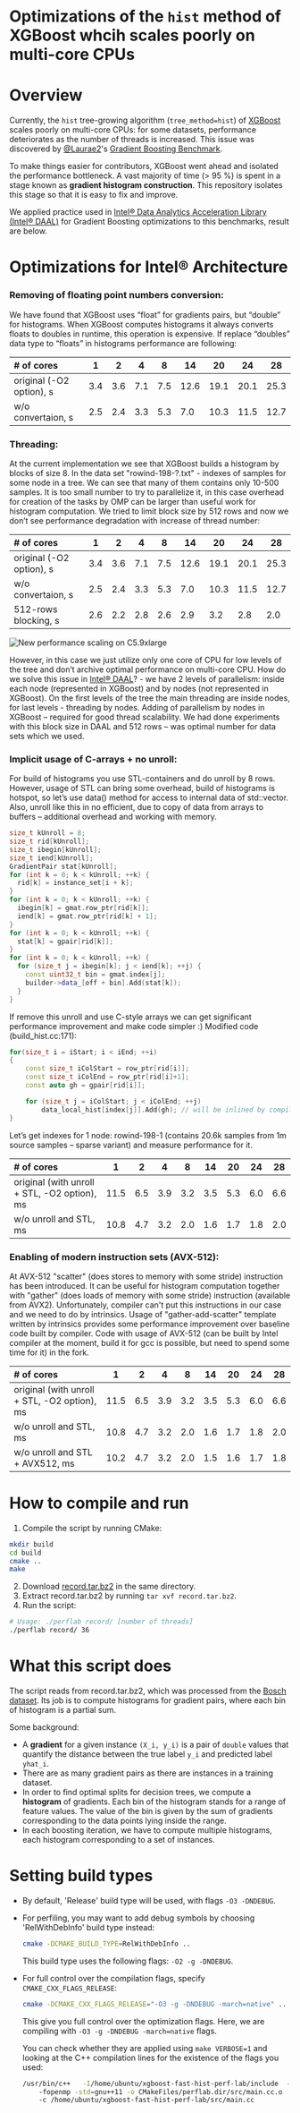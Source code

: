 Optimizations of the `hist` method of XGBoost whcih scales poorly on multi-core CPUs
============================================================================
# Overview

Currently, the `hist` tree-growing algorithm (`tree_method=hist`) of [XGBoost](https://github.com/dmlc/xgboost)
scales poorly on multi-core CPUs: for some datasets, performance deteriorates as the number of threads is increased.
This issue was discovered by [@Laurae2](https://github.com/Laurae2)'s
[Gradient Boosting Benchmark](https://sites.google.com/view/lauraepp/new-benchmarks).

To make things easier for contributors, XGBoost went ahead and isolated the performance bottleneck. A vast majority of time (> 95 %)
is spent in a stage known as **gradient histogram construction**. This repository isolates this stage so that it is easy to
fix and improve.

We applied practice used in [Intel® Data Analytics Acceleration Library \(Intel® DAAL\)](https://github.com/intel/daal) for Gradient Boosting optimizations to this benchmarks, result are below.

# Optimizations for Intel® Architecture

### Removing of floating point numbers conversion: 

We have found that XGBoost uses “float” for gradients pairs, but “double” for histograms. When XGBoost computes histograms it always converts floats to doubles in runtime, this operation is expensive. If replace  “doubles” data type to “floats” in histograms performance are following:
 
|# of cores               |1   |2  |4  |8  |14  |20  |24  |28  |
|:------------------------|----|---|---|---|----|----|----|----|
|original (-O2 option), s |3.4 |3.6|7.1|7.5|12.6|19.1|20.1|25.3|
|w/o convertaion, s       |2.5 |2.4|3.3|5.3|7.0 |10.3|11.5|12.7|

### Threading:
At the current implementation we see that XGBoost builds a histogram by blocks of size 8. In the data set "rowind-198-?.txt" -  indexes of samples for some node in a tree. We can see that many of them contains only 10-500 samples. It is too small number to try to parallelize it, in this case overhead for creation of the tasks by OMP can be larger than useful work for histogram computation. We tried to limit block size by 512 rows and now we don’t see performance degradation with increase of thread number:

|# of cores               |1   |2  |4  |8  |14  |20  |24  |28  |
|:------------------------|----|---|---|---|----|----|----|----|
|original (-O2 option), s |3.4 |3.6|7.1|7.5|12.6|19.1|20.1|25.3|
|w/o convertaion, s       |2.5 |2.4|3.3|5.3|7.0 |10.3|11.5|12.7|
|512-rows blocking, s     |2.6 |2.2|2.8|2.6|2.9 |3.2 |2.8 |2.0 |

![New performance scaling on C5.9xlarge](./scaling2.png)

However, in this case we just utilize only one core of CPU for low levels of the tree and don’t archive optimal performance on multi-core CPU. How do we solve this issue in [Intel® DAAL](https://github.com/intel/daal)? - we have 2 levels of parallelism: inside each node (represented in XGBoost) and by nodes (not represented in XGBoost). On the first levels of the tree the main threading are inside nodes, for last levels - threading by nodes. Adding of parallelism by nodes in XGBoost – required for good thread scalability.
We had done experiments with this block size in DAAL and 512 rows – was optimal number for data sets which we used.

### Implicit usage of C-arrays + no unroll:

For build of histograms you use STL-containers and do unroll by 8 rows. However, usage of STL can bring some overhead, build of histograms is hotspot, so let’s use data() method for access to internal data of std::vector.
Also, unroll like this in no efficient, due to copy of data from arrays to buffers – additional overhead and working with memory. 
```Cpp
size_t kUnroll = 8;
size_t rid[kUnroll];
size_t ibegin[kUnroll];
size_t iend[kUnroll];
GradientPair stat[kUnroll];
for (int k = 0; k < kUnroll; ++k) {
  rid[k] = instance_set[i + k];
}
for (int k = 0; k < kUnroll; ++k) {
  ibegin[k] = gmat.row_ptr[rid[k]];
  iend[k] = gmat.row_ptr[rid[k] + 1];
}
for (int k = 0; k < kUnroll; ++k) {
  stat[k] = gpair[rid[k]];
}
for (int k = 0; k < kUnroll; ++k) {
  for (size_t j = ibegin[k]; j < iend[k]; ++j) {
    const uint32_t bin = gmat.index[j];
    builder->data_[off + bin].Add(stat[k]);
  }
}
```
If remove this unroll and use C-style arrays we can get significant performance improvement and make code simpler :)
Modified code (build_hist.cc:171):
```Cpp
for(size_t i = iStart; i < iEnd; ++i)
{
    const size_t iColStart = row_ptr[rid[i]];
    const size_t iColEnd = row_ptr[rid[i]+1];
    const auto gh = gpair[rid[i]];

    for (size_t j = iColStart; j < iColEnd; ++j)
        data_local_hist[index[j]].Add(gh); // will be inlined by compiler with –O2 option
}
```

Let’s get indexes for 1 node: rowind-198-1 (contains 20.6k samples from 1m source samples – sparse variant) and measure performance for it.

|# of cores                                  |1   |2  |4  |8  |14  |20  |24  |28 |
|:-------------------------------------------|----|---|---|---|----|----|----|---|
|original (with unroll + STL, -O2 option), ms|11.5|6.5|3.9|3.2|3.5 |5.3 |6.0 |6.6|
|w/o unroll and STL, ms	                     |10.8|4.7|3.2|2.0|1.6 |1.7 |1.8 |2.0|

### Enabling of modern instruction sets (AVX-512):
At AVX-512 "scatter" (does stores to memory with some stride) instruction has been introduced. It can be useful for histogram computation together with "gather" (does loads of memory with some stride) instruction (available from AVX2). Unfortunately, compiler can't put this instructions in our case and we need to do by intrinsics. Usage of "gather-add-scatter" template written by intrinsics provides some performance improvement over baseline code built by compiler. Code with usage of AVX-512 (can be built by Intel compiler at the moment, build it for gcc is possible, but need to spend some time for it) in the fork.

|# of cores                                  |1   |2  |4  |8  |14  |20  |24  |28 |
|:-------------------------------------------|----|---|---|---|----|----|----|---|
|original (with unroll + STL, -O2 option), ms|11.5|6.5|3.9|3.2|3.5 |5.3 |6.0 |6.6|
|w/o unroll and STL, ms	                     |10.8|4.7|3.2|2.0|1.6 |1.7 |1.8 |2.0|
|w/o unroll and STL + AVX512, ms	           |10.2|4.7|3.2|2.0|1.5 |1.6 |1.7 |1.8|



# How to compile and run
1. Compile the script by running CMake:
```bash
mkdir build
cd build
cmake ..
make
```

2. Download [record.tar.bz2](https://s3-us-west-2.amazonaws.com/xgboost-examples/xgboost-fast-hist-perf-lab-record.tar.bz2) in the same directory.
3. Extract record.tar.bz2 by running `tar xvf record.tar.bz2`.
4. Run the script:
```bash
# Usage: ./perflab record/ [number of threads]
./perflab record/ 36
```

# What this script does
The script reads from record.tar.bz2, which was processed from the [Bosch dataset](https://www.kaggle.com/c/bosch-production-line-performance/data).
Its job is to compute histograms for gradient pairs, where each bin of histogram is a partial sum.

Some background:
* A **gradient** for a given instance `(X_i, y_i)` is a pair of `double` values that quantify the distance between the true label `y_i` and predicted label `yhat_i`.
* There are as many gradient pairs as there are instances in a training dataset.
* In order to find optimal splits for decision trees, we compute a **histogram** of gradients. Each bin of the histogram stands for a range of feature values. The value of the bin is given by the sum of gradients corresponding to the data points lying inside the range.
* In each boosting iteration, we have to compute multiple histograms, each histogram corresponding to a set of instances.

# Setting build types

* By default, 'Release' build type will be used, with flags `-O3 -DNDEBUG`.

* For perfiling, you may want to add debug symbols by choosing 'RelWithDebInfo' build type instead:
  ```bash
  cmake -DCMAKE_BUILD_TYPE=RelWithDebInfo ..
  ```
  This build type uses the following flags: `-O2 -g -DNDEBUG`.

* For full control over the compilation flags, specify `CMAKE_CXX_FLAGS_RELEASE`:
  ```bash
  cmake -DCMAKE_CXX_FLAGS_RELEASE="-O3 -g -DNDEBUG -march=native" ..
  ```
  This give you full control over the optimization flags. Here, we are compiling with `-O3 -g -DNDEBUG -march=native` flags.

  You can check whether they are applied using `make VERBOSE=1` and looking at the C++ compilation lines for the existence of the flags you used:

  ```bash
  /usr/bin/c++   -I/home/ubuntu/xgboost-fast-hist-perf-lab/include  -O3 -g -DNDEBUG -march=native
      -fopenmp -std=gnu++11 -o CMakeFiles/perflab.dir/src/main.cc.o
      -c /home/ubuntu/xgboost-fast-hist-perf-lab/src/main.cc
  ```
